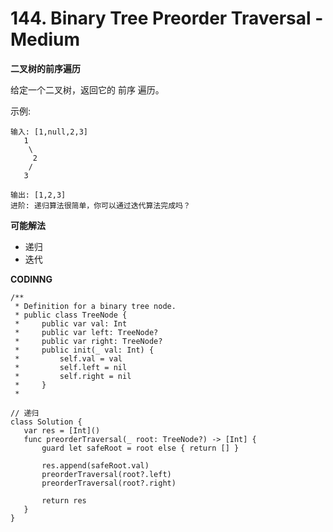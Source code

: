 # 144. Binary Tree Preorder Traversal - Medium
**二叉树的前序遍历**

给定一个二叉树，返回它的 前序 遍历。

示例:
```
输入: [1,null,2,3]  
   1
    \
     2
    /
   3

输出: [1,2,3]
进阶: 递归算法很简单，你可以通过迭代算法完成吗？
```
**可能解法**

- 递归
- 迭代

**CODINNG**

```
/**
 * Definition for a binary tree node.
 * public class TreeNode {
 *     public var val: Int
 *     public var left: TreeNode?
 *     public var right: TreeNode?
 *     public init(_ val: Int) {
 *         self.val = val
 *         self.left = nil
 *         self.right = nil
 *     }
 *

// 递归
class Solution {
   var res = [Int]()
   func preorderTraversal(_ root: TreeNode?) -> [Int] {
       guard let safeRoot = root else { return [] }

       res.append(safeRoot.val)
       preorderTraversal(root?.left)
       preorderTraversal(root?.right)

       return res
   }
}
```
